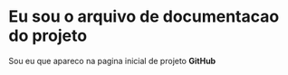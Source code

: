 # Eu sou o arquivo de documentacao do projeto

Sou eu que apareco na pagina inicial de projeto **GitHub**
